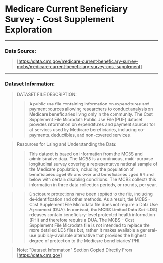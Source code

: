 # Medicare Current Beneficiary Survey - Cost Supplement Exploration
<hr>

### Data Source: 
> [https://data.cms.gov/medicare-current-beneficiary-survey-mcbs/medicare-current-beneficiary-survey-cost-supplement]

<hr>

### Dataset Information:

> DATASET FILE DESCRIPTION:
>> A public use file containing information on expenditures and payment sources allowing researchers to conduct analysis on Medicare beneficiaries living only in the community. The Cost Supplement File Microdata Public Use File (PUF) dataset provides information on expenditures and payment sources for all services used by Medicare beneficiaries, including co-payments, deductibles, and non-covered services.

> Resources for Using and Understanding the Data:
>> This dataset is based on information from the MCBS and administrative data. The MCBS is a continuous, multi-purpose longitudinal survey covering a representative national sample of the Medicare population, including the population of beneficiaries aged 65 and over and beneficiaries aged 64 and below with certain disabling conditions. The MCBS collects this information in three data collection periods, or rounds, per year.

>> Disclosure protections have been applied to the file, including de-identification and other methods. As a result, the MCBS - Cost Supplement File Microdata file does not require a Data Use Agreement (DUA). In contrast, the MCBS Limited Data Set (LDS) releases contain beneficiary-level protected health information (PHI) and therefore require a DUA. The MCBS - Cost Supplement File  Microdata file is not intended to replace the more detailed LDS files but, rather, it makes available a general-use publicly-available alternative that provides the highest degree of protection to the Medicare beneficiaries’ PHI.

> Note: "Dataset Information" Section Copied Directly From [https://data.cms.gov]

